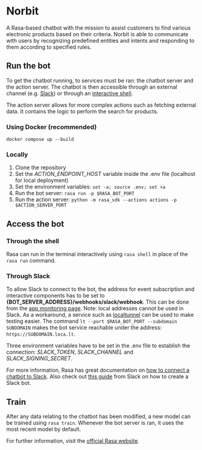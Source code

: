 # Norbit

A Rasa-based chatbot with the mission to assist customers to find various electronic products based on their criteria. Norbit is able to communicate with users by recognizing predefined entities and intents and responding to them according to specified rules.

## Run the bot

To get the chatbot running, to services must be ran: the chatbot server and the action server. The chatbot is then accessible through an external channel (e.g. [Slack](#through-slack)) or through an [interactive shell](#through-the-shell).

The action server allows for more complex actions such as fetching external data. It contains the logic to perform the search for products.

### Using Docker (recommended)

```
docker compose up --build
```

### Locally

1. Clone the repository
2. Set the *ACTION_ENDPOINT_HOST* variable inside the .env file (localhost for local deployment)
3. Set the environment variables: `set -a; source .env; set +a`
4. Run the bot server: `rasa run -p $RASA_BOT_PORT`
5. Run the action server: `python -m rasa_sdk --actions actions -p $ACTION_SERVER_PORT`

## Access the bot

### Through the shell

Rasa can run in the terminal interactively using `rasa shell` in place of the `rasa run` command.

### Through Slack

To allow Slack to connect to the bot, the address for event subscription and interactive components has to be set to **{BOT_SERVER_ADDRESS}/webhooks/slack/webhook**. This can be done from the [app monitoring page](https://api.slack.com/apps/). Note: local addresses cannot be used in Slack. As a workaround, a service such as [localtunnel](https://github.com/localtunnel/localtunnel) can be used to make testing easier. The command `lt --port $RASA_BOT_PORT --subdomain SUBDOMAIN` makes the bot service reachable under the address: `https://SUBDOMAIN.loca.lt`.

Three environment variables have to be set in the .env file to establish the connection: *SLACK_TOKEN*, *SLACK_CHANNEL* and *SLACK_SIGNING_SECRET*.

For more information, Rasa has great documentation on [how to connect a chatbot to Slack](https://rasa.com/docs/rasa/connectors/slack). Also check out [this guide](https://api.slack.com/authentication/basics) from Slack on how to create a Slack bot.

## Train

After any data relating to the chatbot has been modified, a new model can be trained using `rasa train`. Whenever the bot server is ran, it uses the most recent model by default.

For further information, visit the [official Rasa website](http://www.rasa.com).